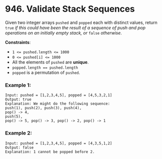 # 946. Validate Stack Sequences

Given two integer arrays `pushed` and `popped` each with distinct values, return `true` *if this could have been the result of a sequence of push and pop operations on an initially empty stack, or* `false` *otherwise*.

**Constraints**:
- `1 <= pushed.length <= 1000`
- `0 <= pushed[i] <= 1000`
- All the elements of `pushed` are **unique**.
- `popped.length == pushed.length`
- `popped` is a permutation of `pushed`.

### Example 1:
```
Input: pushed = [1,2,3,4,5], popped = [4,5,3,2,1]
Output: true
Explanation: We might do the following sequence:
push(1), push(2), push(3), push(4),
pop() -> 4,
push(5),
pop() -> 5, pop() -> 3, pop() -> 2, pop() -> 1
```

### Example 2:
```
Input: pushed = [1,2,3,4,5], popped = [4,3,5,1,2]
Output: false
Explanation: 1 cannot be popped before 2.
```
